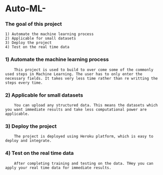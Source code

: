 # Auto-ML-

### The goal of this project
    1) Automate the machine learning process
    2) Applicable for small datasets
    3) Deploy the project
    4) Test on the real time data
### 1) Automate the machine learning process
        This project is used to build to over come some of the commonly used steps in Machine Learning. The user has to only enter the necessary fields. It takes very less time rather than re writting the steps every time.
  
### 2) Applicable for small datasets
        You can upload any structured data. This means the datasets which you want immediate results and take less computational power are applicable.
        
### 3) Deploy the project
        The project is deployed using Heroku platform, which is easy to deploy and integrate.
    
### 4) Test on the real time data
        After completing training and testing on the data. THey you can apply your real time data for immediate results.
